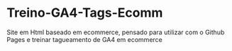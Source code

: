# Treino-GA4-Tags-Ecomm
 Site em Html baseado em ecommerce, pensado para utilizar com o Github Pages e treinar tagueamento de GA4 em ecommerce
